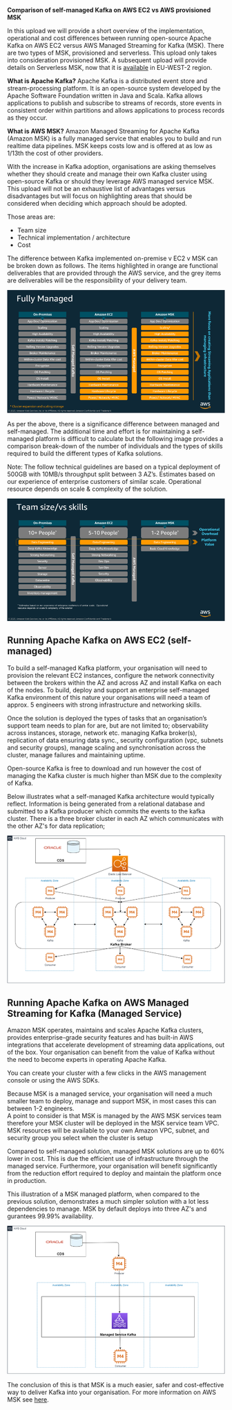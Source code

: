 **Comparison of self-managed Kafka on AWS EC2 vs AWS provisioned MSK**

In this upload we will provide a short overview of the implementation, operational and cost differences between running open-source Apache Kafka on AWS EC2 versus AWS Managed Streaming for Kafka (MSK).  There are two types of MSK, provisioned and serverless.  This upload only takes into consideration provisioned MSK.  A subsequent upload will provide details on Serverless MSK, now that it is [available](https://aws.amazon.com/about-aws/whats-new/2023/08/amazon-msk-serverless-additional-aws-regions/) in EU-WEST-2 region.

**What is Apache Kafka?**  Apache Kafka is a distributed event store and stream-processing platform. It is an open-source system developed by the Apache Software Foundation written in Java and Scala. Kafka allows applications to publish and subscribe to streams of records, store events in consistent order within partitions and allows applications to process records as they occur.

**What is AWS MSK?**  Amazon Managed Streaming for Apache Kafka (Amazon MSK) is a fully managed service that enables you to build and run realtime data pipelines.  MSK keeps costs low and is offered at as low as 1/13th the cost of other providers.

With the increase in Kafka adoption, organisations are asking themselves whether they should create and manage their own Kafka cluster using open-source Kafka or should they leverage AWS managed service MSK.  This upload will not be an exhaustive list of advantages versus disadvantages but will focus on highlighting areas that should be considered when deciding which approach should be adopted.  

Those areas are:

*	Team size
*	Technical implementation / architecture 
*	Cost


The difference between Kafka implemented on-premise v EC2 v MSK can be broken down as follows. The items highlighted in orange are functional deliverables that are provided through the AWS service, and the grey items are deliverables will be the responsibility of your delivery team.


![Kafkaimage1](./images/Kafkaimage1.png)




As per the above, there is a significance difference between managed and self-managed.  The additional time and effort is for maintaining a self-managed platform is difficult to calculate but the following image provides a comparison break-down of the number of individuals and the types of skills required to build the different types of Kafka solutions.  

Note: The follow technical guidelines are based on a typical deployment of 500GB with 10MB/s throughput split between 3 AZ’s.  Estimates based on our experience of enterprise customers of similar scale.  Operational resource depends on scale & complexity of the solution. 

![Kafkaimage2](./images/Kafkaimage2.png)

<h2> Running Apache Kafka on AWS EC2 (self-managed) </h2>

To build a self-managed Kafka platform, your organisation will need to provision the relevant EC2 instances, configure the network connectivity between the brokers within the AZ and across AZ and install Kafka on each of the nodes.  To build, deploy and support an enterprise self-managed Kafka environment of this nature your organisations will need a team of approx. 5 engineers with strong infrastructure and networking skills.  

Once the solution is deployed the types of tasks that an organisation’s support team needs to plan for are, but are not limited to; observability across instances, storage, network etc. managing Kafka broker(s), replication of data ensuring data sync., security configuration (vpc, subnets and security groups), manage scaling and synchronisation across the cluster, manage failures and maintaining uptime.

Open-source Kafka is free to download and run however the cost of managing the Kafka cluster is much higher than MSK due to the complexity of Kafka.

Below illustrates what a self-managed Kafka architecture would typically reflect.  Information is being generated from a relational database and submitted to a Kafka producer which commits the events to the kafka cluster.  There is a three broker cluster in each AZ which communicates with the other AZ's for data replication;

![Kafkaimage3](./images/Kafkaimage3.png)


<h2> Running Apache Kafka on AWS Managed Streaming for Kafka (Managed Service) </h2>

Amazon MSK operates, maintains and scales Apache Kafka clusters, provides enterprise-grade security features and has built-in AWS integrations that accelerate development of streaming data applications, out of the box.  Your organisation can benefit from the value of Kafka without the need to become experts in operating Apache Kafka.  

You can create your cluster with a few clicks in the AWS management console or using the AWS SDKs.

Because MSK is a managed service, your organisation will need a much smaller team to deploy, manage and support MSK, in most cases this can between 1-2 engineers.  
A point to consider is that MSK is managed by the AWS MSK services team therefore your MSK cluster will be deployed in the MSK service team VPC.  MSK resources will be available to your own Amazon VPC, subnet, and security group you select when the cluster is setup

Compared to self-managed solution, managed MSK solutions are up to 60% lower in cost.  This is due the efficient use of infrastructure through the managed service.  Furthermore, your organisation will benefit significantly from the reduction effort required to deploy and maintain the platform once in production.  

This illustration of a MSK managed platform, when compared to the previous solution, demonstrates a much simpler solution with a lot less dependencies to manage.  MSK by default deploys into three AZ's and gurantees 99.99% availability.  



![Kafkaimage4](./images/Kafkaimage4.png)

The conclusion of this is that MSK is a much easier, safer and cost-effective way to deliver Kafka into your organisation.  For more information on AWS MSK see [here](https://aws.amazon.com/msk/).





